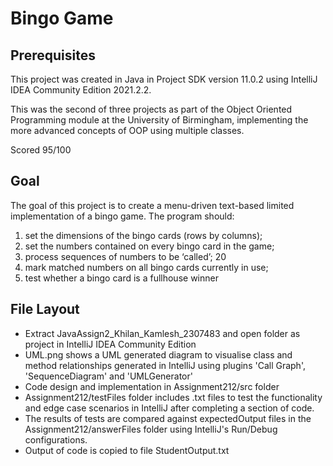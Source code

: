 # Bingo Game

## Prerequisites ##
This project was created in Java in Project SDK version 11.0.2 using IntelliJ IDEA Community Edition 2021.2.2.

This was the second of three projects as part of the Object Oriented Programming module at the University of Birmingham, implementing the more advanced concepts of OOP using multiple classes.

Scored 95/100

## Goal ##
The goal of this project is to create a menu-driven text-based limited implementation of a bingo game. The program should:
1. set the dimensions of the bingo cards (rows by columns);
2. set the numbers contained on every bingo card in the game;
3. process sequences of numbers to be ‘called’; 20
4. mark matched numbers on all bingo cards currently in use;
5. test whether a bingo card is a fullhouse winner

## File Layout ##
* Extract JavaAssign2_Khilan_Kamlesh_2307483 and open folder as project in IntelliJ IDEA Community Edition
* UML.png shows a UML generated diagram to visualise class and method relationships generated in IntelliJ using plugins 'Call Graph', 'SequenceDiagram' and 'UMLGenerator'
* Code design and implementation in Assignment212/src folder
* Assignment212/testFiles folder includes .txt files to test the functionality and edge case scenarios in IntelliJ after completing a section of code.
* The results of tests are compared against expectedOutput files in the Assignment212/answerFiles folder using IntelliJ's Run/Debug configurations.
* Output of code is copied to file StudentOutput.txt
